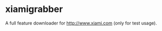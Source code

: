 xiamigrabber
============

A full feature downloader for http://www.xiami.com (only for test usage).

